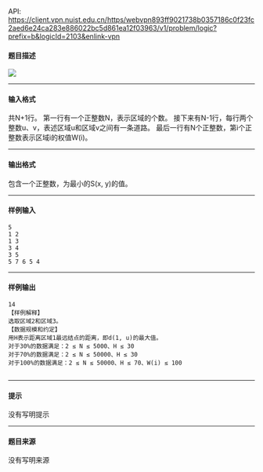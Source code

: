 API: https://client.vpn.nuist.edu.cn/https/webvpn893ff9021738b0357186c0f23fc2aed6e24ca283e886022bc5d861ea12f03963/v1/problem/logic?prefix=b&logicId=2103&enlink-vpn

#### 题目描述

![](../file/2103_0.jpg)

---

#### 输入格式

共N+1行。 第一行有一个正整数N，表示区域的个数。 接下来有N-1行，每行两个整数u、v，表述区域u和区域v之间有一条道路。 最后一行有N个正整数，第i个正整数表示区域i的权值W(i)。

---

#### 输出格式

包含一个正整数，为最小的S(x, y)的值。

---

#### 样例输入
```
5
1 2
1 3
3 4
3 5
5 7 6 5 4	
```

---

#### 样例输出
```
14
【样例解释】
选取区域2和区域3。
【数据规模和约定】
用H表示距离区域1最远结点的距离，即d(1, u)的最大值。
对于30%的数据满足：2 ≤ N ≤ 5000、H ≤ 30
对于70%的数据满足：2 ≤ N ≤ 50000、H ≤ 30
对于100%的数据满足：2 ≤ N ≤ 50000、H ≤ 70、W(i) ≤ 100


```

---

#### 提示

没有写明提示

---

#### 题目来源

没有写明来源